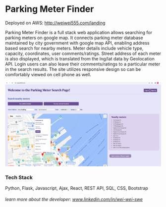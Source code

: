 # Parking Meter Finder


Deployed on AWS: http://weiwei555.com/landing

Parking Meter Finder is a full stack web application allows searching for parking meters on google map. It connects parking meter database maintained by city government with google map API, enabling address based search for nearby meters. Meter details include vehicle type, capacity, coordinates, user comments/ratings. Street address of each meter is also displayed, which is translated from the lng/lat data by Geolocation API. Login users can also leave their comments/ratings to a particular meter in the search results. The site utilizes responsive design so can be comfortably viewed on cell phone as well.

![Parking Meter Finder](/static/img/PMFSearchHome.png)

### Tech Stack
Python, Flask, Javascript, Ajax, React, REST API, SQL, CSS, Bootstrap


###### learn more about the developer: www.linkedin.com/in/wei-wei-swe
